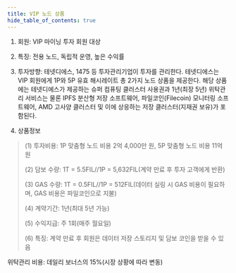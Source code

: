 ```yaml
---
title: VIP 노드 상품
hide_table_of_contents: true
---
```


1. 회원: VIP 마이닝 투자 회원 대상

2. 특징: 전용 노드, 독립적 운영, 높은 수익률

3. 투자방향: 테넷디에스, 1475 등 투자관리기업이 투자를 관리한다. 테넷디에스는 VIP 회원에게 1P와 5P 유효 해시레이트 총 2가지 노드 상품을 제공한다. 해당 상품에는 테넷디에스가 제공하는 슈퍼 컴퓨팅 클러스터 사용권과 1년(최장 5년) 위탁관리 서비스는 물론 IPFS 분산형 저장 소프트웨어, 파일코인(Filecoin) 모니터링 소프트웨어, AMD 고사양 클러스터 및 이에 상응하는 저장 클러스터(지재권 보유)가 포함된다.

4. 상품정보

>(1) 투자비용: 1P 맞춤형 노드 비용 2억 4,000만 원, 5P 맞춤형 노드 비용 11억 원
>
>(2) 담보 수량: 1T = 5.5FIL//1P = 5,632FIL(계약 만료 후 투자 고객에게 반환)
>
>(3) GAS 수량: 1T = 0.5FIL//1P = 512FIL(데이터 실링 시 GAS 비용이 필요하며, GAS 비용은 파일코인으로 지불)
>
>(4) 계약기간: 1년(최대 5년 가능)
>
>(5) 수익지급: 주 1회(매주 월요일)
>
>(6) 특징: 계약 만료 후 회원은 데이터 저장 스토리지 및 담보 코인을 받을 수 있음

위탁관리 비용: 데일리 보너스의 15%(시장 상황에 따라 변동)

